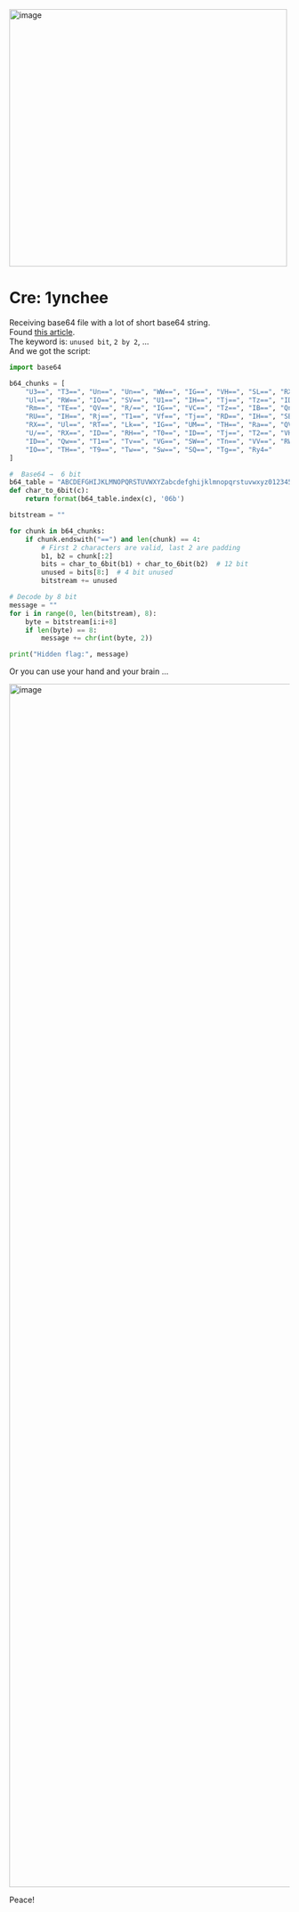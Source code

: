 <img width="499" height="462" alt="image" src="https://github.com/user-attachments/assets/16f6712c-1969-43a2-be65-d03c7a7dd35b" />  

# Cre: 1ynchee

Receiving base64 file with a lot of short base64 string.  
Found [this article](https://hexarcana.ch/b/2024-08-16-base64-beyond-encoding/).  
The keyword is: `unused bit`, `2 by 2`, ...  
And we got the script:  
```python
import base64

b64_chunks = [
    "U3==", "T3==", "Un==", "Un==", "WW==", "IG==", "VH==", "SL==", "RX==",
    "Ul==", "RW==", "IO==", "SV==", "U1==", "IH==", "Tj==", "Tz==", "ID==",
    "Rm==", "TE==", "QV==", "R/==", "IG==", "VC==", "Tz==", "IB==", "Qn==",
    "RU==", "IH==", "Rj==", "T1==", "Vf==", "Tj==", "RD==", "IH==", "SB==",
    "RX==", "Ul==", "RT==", "Lk==", "IG==", "UM==", "TH==", "Ra==", "QV==",
    "U/==", "RX==", "ID==", "RH==", "T0==", "ID==", "Tj==", "T2==", "VH==",
    "ID==", "Qw==", "T1==", "Tv==", "VG==", "SW==", "Tn==", "VV==", "RW==",
    "IO==", "TH==", "T9==", "Tw==", "Sw==", "SQ==", "Tg==", "Ry4="
]

#  Base64 →  6 bit
b64_table = "ABCDEFGHIJKLMNOPQRSTUVWXYZabcdefghijklmnopqrstuvwxyz0123456789+/"
def char_to_6bit(c):
    return format(b64_table.index(c), '06b')

bitstream = ""

for chunk in b64_chunks:
    if chunk.endswith("==") and len(chunk) == 4:
        # First 2 characters are valid, last 2 are padding
        b1, b2 = chunk[:2]
        bits = char_to_6bit(b1) + char_to_6bit(b2)  # 12 bit
        unused = bits[8:]  # 4 bit unused
        bitstream += unused

# Decode by 8 bit
message = ""
for i in range(0, len(bitstream), 8):
    byte = bitstream[i:i+8]
    if len(byte) == 8:
        message += chr(int(byte, 2))

print("Hidden flag:", message)
```
Or you can use your hand and your brain ...   

<img width="2880" height="2160" alt="image" src="https://github.com/user-attachments/assets/ca5e2b12-2399-49b1-a9f8-5fb32d0cece5" />  

Peace!


